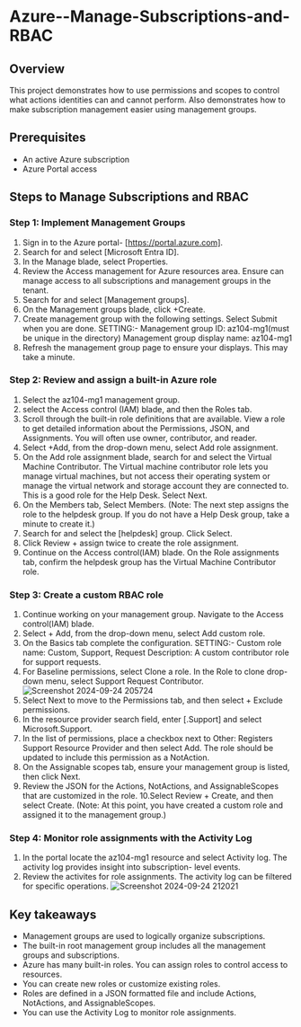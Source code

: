 # Azure--Manage-Subscriptions-and-RBAC
## Overview
This project demonstrates how to use permissions and scopes to control what actions identities can and cannot perform.
Also demonstrates how to make subscription management easier using management groups.

## Prerequisites
- An active Azure subscription
- Azure Portal access

## Steps to Manage Subscriptions and RBAC

### Step 1: Implement Management Groups
1. Sign in to the Azure portal- [https://portal.azure.com].
2. Search for and select [Microsoft Entra ID].
3. In the Manage blade, select Properties.
4. Review the Access management for Azure resources area. Ensure can manage access to all subscriptions and management
   groups in the tenant.
5. Search for and select [Management groups].
6. On the Management groups blade, click +Create.
7. Create management group with the following settings. Select Submit when you are done.
   SETTING:-
   Management group ID: az104-mg1(must be unique in the directory)
   Management group display name: az104-mg1
9. Refresh the management group page to ensure your displays. This may take a minute.

### Step 2: Review and assign a built-in Azure role
1. Select the az104-mg1 management group.
2. select the Access control (IAM) blade, and then the Roles tab.
3. Scroll through the built-in role definitions that are available. View a role to get detailed information about the
   Permissions, JSON, and Assignments. You will often use owner, contributor, and reader.
4. Select +Add, from the drop-down menu, select Add role assignment.
5. On the Add role assignment blade, search for and select the Virtual Machine Contributor. The Virtual machine
   contributor role lets you manage virtual machines, but not access their operating system or manage the virtual network
   and storage account they are connected to. This is a good role for the Help Desk. Select Next.
6. On the Members tab, Select Members.
   (Note: The next step assigns the role to the helpdesk group. If you do not have a Help Desk group, take a minute to 
    create it.)
7. Search for and select the [helpdesk] group. Click Select.
8. Click Review + assign twice to create the role assignment.
9. Continue on the Access control(IAM) blade. On the Role assignments tab, confirm the helpdesk group has the Virtual Machine
   Contributor role.

### Step 3: Create a custom RBAC role
1. Continue working on your management group. Navigate to the Access control(IAM) blade.
2. Select + Add, from the drop-down menu, select Add custom role.
3. On the Basics tab complete the configuration.
   SETTING:-
   Custom role name: Custom, Support, Request
   Description: A custom contributor role for support requests.
4. For Baseline permissions, select Clone a role. In the Role to clone drop-down menu, select Support Request Contributor.
   ![Screenshot 2024-09-24 205724](https://github.com/user-attachments/assets/e0eacd40-d21a-40ac-aea4-da6b6e5b80d0)
5. Select Next to move to the Permissions tab, and then select + Exclude permissions.
6. In the resource provider search field, enter [.Support] and select Microsoft.Support.
7. In the list of permissions, place a checkbox next to Other: Registers Support Resource Provider and then select Add. The
   role should be updated to include this permission as a NotAction.
8. On the Assignable scopes tab, ensure your management group is listed, then click Next.
9. Review the JSON for the Actions, NotActions, and AssignableScopes that are customized in the role.
10.Select Review + Create, and then select Create.
   (Note: At this point, you have created a custom role and assigned it to the management group.)

### Step 4: Monitor role assignments with the Activity Log
1. In the portal locate the az104-mg1 resource and select Activity log. The activity log provides insight into subscription-
   level events.
2. Review the activites for role assignments. The activity log can be filtered for specific operations.
   ![Screenshot 2024-09-24 212021](https://github.com/user-attachments/assets/05e92e29-f0d1-4ea5-bcc1-5e70e9669db8)

## Key takeaways
- Management groups are used to logically organize subscriptions.
- The built-in root management group includes all the management groups and subscriptions.
- Azure has many built-in roles. You can assign roles to control access to resources.
- You can create new roles or customize existing roles.
- Roles are defined in a JSON formatted file and include Actions, NotActions, and AssignableScopes.
- You can use the Activity Log to monitor role assignments.
